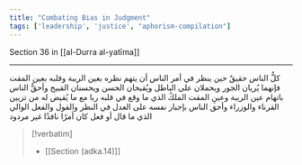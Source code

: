 ```yaml
---
title: "Combating Bias in Judgment"
tags: ['leadership', 'justice', "aphorism-compilation"]
---
```


 Section 36 in [[al-Durra al-yatīma]]

---
كلُّ الناس حقيقٌ حين ينظر في أمر الناس أن يتهم نظره بعين الريبة وقلبه بعين المقت فإنهما يُريان الجور ويحملان على الباطل ويُقبحان الحسن ويحسنان القبيح وأحقُّ الناس باتهام عين الريبة وعينِ المقت الملكُ الذي ما وقع في قلبه ربا مع ما يُقيض له من تزيين القرناء والوزراء وأحق الناس بإجبار نفسه على العدل في النظر والقول والفعل الوالي الذي ما قال أو فعل كان أمرًا نافذًا غير مردود

> [!verbatim]
> - [[Section (adka.14)]]
